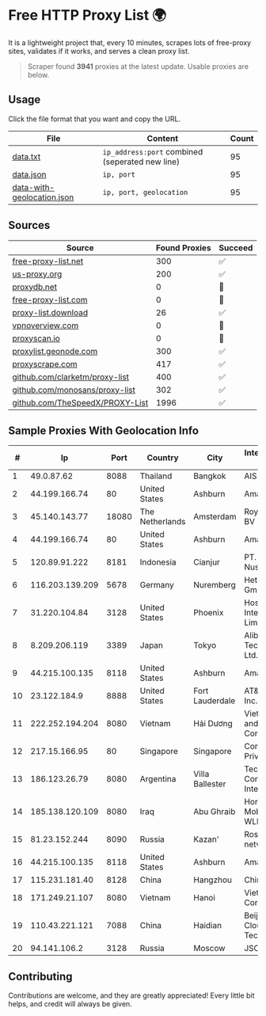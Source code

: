 
# Free HTTP Proxy List 🌍

It is a lightweight project that, every 10 minutes, scrapes lots of free-proxy sites, validates if it works, and serves a clean proxy list.


> Scraper found **3941** proxies at the latest update. Usable proxies are below.

## Usage

Click the file format that you want and copy the URL.


|File|Content|Count|
|----|-------|-----|
|[data.txt](https://raw.githubusercontent.com/themiralay/Proxy-List-World/master/data.txt)|`ip_address:port` combined (seperated new line)|95|
|[data.json](https://raw.githubusercontent.com/themiralay/Proxy-List-World/master/data.json)|`ip, port`|95|
|[data-with-geolocation.json](https://raw.githubusercontent.com/themiralay/Proxy-List-World/master/data-with-geolocation.json)|`ip, port, geolocation`|95|

## Sources

|Source|Found Proxies|Succeed|
|------|-------------|-------|
|[free-proxy-list.net](https://free-proxy-list.net)|300|✅|
|[us-proxy.org](https://www.us-proxy.org)|200|✅|
|[proxydb.net](http://proxydb.net)|0|🚫|
|[free-proxy-list.com](https://free-proxy-list.com/?page=&port=&type%5B%5D=http&type%5B%5D=https&up_time=0&search=Search)|0|🚫|
|[proxy-list.download](https://www.proxy-list.download/HTTP)|26|✅|
|[vpnoverview.com](https://vpnoverview.com/privacy/anonymous-browsing/free-proxy-servers)|0|🚫|
|[proxyscan.io](https://www.proxyscan.io)|0|🚫|
|[proxylist.geonode.com](https://proxylist.geonode.com/api/proxy-list?limit=300&page=1&sort_by=lastChecked&sort_type=desc&protocols=http,https)|300|✅|
|[proxyscrape.com](https://api.proxyscrape.com/v2/?request=displayproxies&protocol=http&timeout=10000&country=all&ssl=all&anonymity=all)|417|✅|
|[github.com/clarketm/proxy-list](https://raw.githubusercontent.com/clarketm/proxy-list/master/proxy-list-raw.txt)|400|✅|
|[github.com/monosans/proxy-list](https://raw.githubusercontent.com/monosans/proxy-list/main/proxies/http.txt)|302|✅|
|[github.com/TheSpeedX/PROXY-List](https://raw.githubusercontent.com/TheSpeedX/PROXY-List/master/http.txt)|1996|✅|


## Sample Proxies With Geolocation Info

|#|Ip|Port|Country|City|Internet Service Provider|
|-|--|----|-------|----|-------------------------|
|1|49.0.87.62|8088|Thailand|Bangkok|AIS-Fibre|
|2|44.199.166.74|80|United States|Ashburn|Amazon.com|
|3|45.140.143.77|18080|The Netherlands|Amsterdam|RoyaleHosting BV|
|4|44.199.166.74|80|United States|Ashburn|Amazon.com|
|5|120.89.91.222|8181|Indonesia|Cianjur|PT. Java Digital Nusantara|
|6|116.203.139.209|5678|Germany|Nuremberg|Hetzner Online GmbH|
|7|31.220.104.84|3128|United States|Phoenix|Hostinger International Limited|
|8|8.209.206.119|3389|Japan|Tokyo|Alibaba (US) Technology Co., Ltd.|
|9|44.215.100.135|8118|United States|Ashburn|Amazon.com|
|10|23.122.184.9|8888|United States|Fort Lauderdale|AT&T Services, Inc.|
|11|222.252.194.204|8080|Vietnam|Hải Dương|VietNam Post and Telecom Corporation|
|12|217.15.166.95|80|Singapore|Singapore|Contabo Asia Private Limited|
|13|186.123.26.79|8080|Argentina|Villa Ballester|Techtel LMDS Comunicaciones Interactivas S.A.|
|14|185.138.120.109|8080|Iraq|Abu Ghraib|Horizon Scope Mobile Telecom WLL|
|15|81.23.152.244|8090|Russia|Kazan'|Rostelecom networks|
|16|44.215.100.135|8118|United States|Ashburn|Amazon.com|
|17|115.231.181.40|8128|China|Hangzhou|China Telecom|
|18|171.249.21.107|8080|Vietnam|Hanoi|Viettel Corporation|
|19|110.43.221.121|7088|China|Haidian|Beijing Kingsoft Cloud Internet Technology Co|
|20|94.141.106.2|3128|Russia|Moscow|JSC Mastertel|



## Contributing

Contributions are welcome, and they are greatly appreciated! Every
little bit helps, and credit will always be given.

